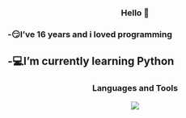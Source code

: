 <h3 align="center">Hello 👋</h3>
<h3>-😏I’ve 16 years and i loved programming 
<h2>-💻I’m currently learning Python</h2>
<h3 align="center">Languages and Tools</h3>
<p align="center">
  <a href="https://skillicons.dev">
    <img src="https://skillicons.dev/icons?i=html,css,js,bootstrap,python,c,cs,mysql,php,jquery&perline=4">
  </a>
</p>
